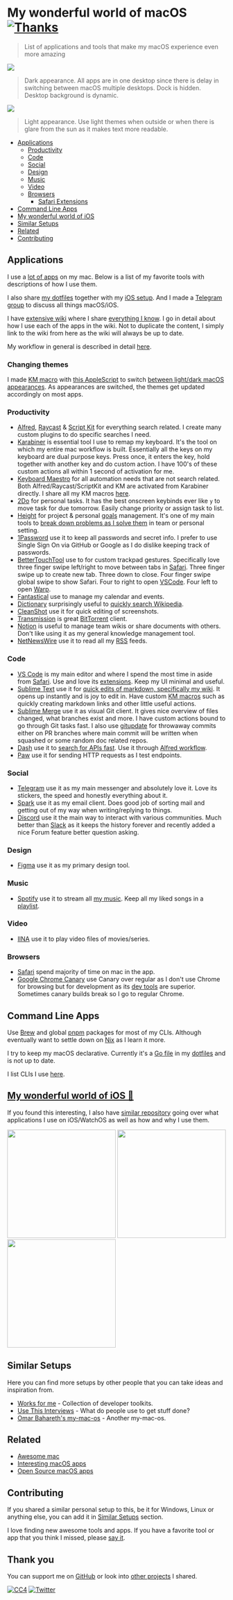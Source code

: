 # My wonderful world of macOS [![Thanks](https://bit.ly/saythankss)](https://github.com/sponsors/nikitavoloboev)

> List of applications and tools that make my macOS experience even more amazing

![](https://raw.githubusercontent.com/nikitavoloboev/my-mac-os/master/night.png)

> Dark appearance. All apps are in one desktop since there is delay in switching between macOS multiple desktops. Dock is hidden. Desktop background is dynamic.

![](https://raw.githubusercontent.com/nikitavoloboev/my-mac-os/master/light.png)

> Light appearance. Use light themes when outside or when there is glare from the sun as it makes text more readable.

- [Applications](#applications)
  - [Productivity](#productivity)
  - [Code](#code)
  - [Social](#social)
  - [Design](#design)
  - [Music](#music)
  - [Video](#video)
  - [Browsers](#browsers)
    - [Safari Extensions](#safari-extensions)
- [Command Line Apps](#command-line-apps)
- [My wonderful world of iOS](#my-wonderful-world-of-ios-)
- [Similar Setups](#similar-setups)
- [Related](#related)
- [Contributing](#contributing)

## Applications

I use a [lot of apps](https://wiki.nikiv.dev/code/config#macos-apps-i-have-installed) on my mac. Below is a list of my favorite tools with descriptions of how I use them.

I also share [my dotfiles](https://github.com/nikitavoloboev/dotfiles) together with my [iOS setup](https://github.com/nikitavoloboev/my-ios). And I made a [Telegram group](https://t.me/joinchat/BBKnQU4_rty6_942PFbPbw) to discuss all things macOS/iOS.

I have [extensive wiki](https://wiki.nikiv.dev) where I share [everything I know](https://wiki.nikiv.dev/sharing/everything-I-know). I go in detail about how I use each of the apps in the wiki. Not to duplicate the content, I simply link to the wiki from here as the wiki will always be up to date.

My workflow in general is described in detail [here](https://wiki.nikiv.dev/sharing/my-workflow).

### Changing themes

I made [KM macro](https://wiki.nikiv.dev/macOS/apps/keyboard-maestro/km-macros) with [this AppleScript](https://www.macobserver.com/tips/quick-tip/change-light-dark-mode-applescript-app/) to switch [between light/dark macOS appearances](https://twitter.com/nikitavoloboev/status/1311336647338983432). As appearances are switched, the themes get updated accordingly on most apps.

### Productivity

- [Alfred](https://wiki.nikiv.dev/macOS/apps/alfred), [Raycast](https://wiki.nikiv.dev/tools/raycast) & [Script Kit](https://wiki.nikiv.dev/macOS/apps/scriptkit) for everything search related. I create many custom plugins to do specific searches I need.
- [Karabiner](https://wiki.nikiv.dev/macOS/apps/karabiner/) is essential tool I use to remap my keyboard. It's the tool on which my entire mac workflow is built. Essentially all the keys on my keyboard are dual purpose keys. Press once, it enters the key, hold together with another key and do custom action. I have 100's of these custom actions all within 1 second of activation for me.
- [Keyboard Maestro](https://wiki.nikiv.dev/macOS/apps/keyboard-maestro/) for all automation needs that are not search related. Both Alfred/Raycast/ScriptKit and KM are activated from Karabiner directly. I share all my KM macros [here](https://wiki.nikiv.dev/macOS/apps/keyboard-maestro/km-macros).
- [2Do](https://wiki.nikiv.dev/macOS/apps/2do) for personal tasks. It has the best onscreen keybinds ever like `y` to move task for due tomorrow. Easily change priority or assign task to list.
- [Height](https://height.app) for project & personal [goals](https://wiki.nikiv.dev/focusing/goals) management. It's one of my main tools to [break down problems as I solve them](https://wiki.nikiv.dev/research/solving-problems) in team or personal setting.
- [1Password](https://wiki.nikiv.dev/macOS/apps/1password) use it to keep all passwords and secret info. I prefer to use Single Sign On via GitHub or Google as I do dislike keeping track of passwords.
- [BetterTouchTool](https://wiki.nikiv.dev/macOS/apps/bettertouchtool) use to for custom trackpad gestures. Specifically love three finger swipe left/right to move between tabs in [Safari](https://wiki.nikiv.dev/web/browsers/safari). Three finger swipe up to create new tab. Three down to close. Four finger swipe global swipe to show Safari. Four to right to open [VSCode](https://wiki.nikiv.dev/text-editors/vs-code). Four left to open [Warp](https://wiki.nikiv.dev/unix/shell/warp).
- [Fantastical](https://wiki.nikiv.dev/macOS/apps/fantastical) use to manage my calendar and events.
- [Dictionary](https://support.apple.com/en-gb/guide/dictionary/welcome/mac) surprisingly useful to [quickly search Wikipedia](https://i.imgur.com/wFkJXwd.png).
- [CleanShot](https://getcleanshot.com) use it for quick editing of screenshots.
- [Transmission](https://www.transmissionbt.com/) is great [BitTorrent](https://wiki.nikiv.dev/networking/peer-to-peer/bittorrent) client.
- [Notion](https://wiki.nikiv.dev/tools/notion) is useful to manage team wikis or share documents with others. Don't like using it as my general knowledge management tool.
- [NetNewsWire](https://netnewswire.com/) use it to read all my [RSS](https://wiki.nikiv.dev/web/rss) feeds.

### Code

- [VS Code](https://wiki.nikiv.dev/text-editors/vs-code) is my main editor and where I spend the most time in aside from [Safari](https://wiki.nikiv.dev/web/browsers/safari). Use and love its [extensions](https://wiki.nikiv.dev/text-editors/vs-code/vs-code-extensions). Keep my UI minimal and useful.
- [Sublime Text](https://wiki.nikiv.dev/text-editors/sublime-text) use it for [quick edits of markdown, specifically my wiki](https://wiki.nikiv.dev/other/wiki-workflow). It opens up instantly and is joy to edit in. Have custom [KM macros](https://wiki.nikiv.dev/macOS/apps/keyboard-maestro/km-macros) such as quickly creating markdown links and other little useful actions.
- [Sublime Merge](https://www.sublimemerge.com) use it as visual Git client. It gives nice overview of files changed, what branches exist and more. I have custom actions bound to go through Git tasks fast. I also use [gitupdate](https://github.com/nikitavoloboev/gitupdate) for throwaway commits either on PR branches where main commit will be written when squashed or some random doc related repos.
- [Dash](https://kapeli.com/dash) use it to [search for APIs fast](https://i.imgur.com/P5LQaLz.png). Use it through [Alfred workflow](https://www.alfredapp.com/blog/productivity/dash-quicker-api-documentation-search/).
- [Paw](https://paw.cloud) use it for sending HTTP requests as I test endpoints.

### Social

- [Telegram](https://wiki.nikiv.dev/tools/telegram) use it as my main messenger and absolutely love it. Love its stickers, the speed and honestly everything about it.
- [Spark](https://sparkmailapp.com) use it as my email client. Does good job of sorting mail and getting out of my way when writing/replying to things.
- [Discord](https://wiki.nikiv.dev/tools/discord) use it the main way to interact with various communities. Much better than [Slack](https://wiki.nikiv.dev/tools/slack) as it keeps the history forever and recently added a nice Forum feature better question asking.

### Design

- [Figma](https://wiki.nikiv.dev/design/figma) use it as my primary design tool.

### Music

- [Spotify](https://www.spotify.com) use it to stream all [my music](https://wiki.nikiv.dev/music). Keep all my liked songs in a [playlist](https://open.spotify.com/playlist/0ERn0U4qZIKC8Dy7RrMMsn).

### Video

- [IINA](https://github.com/lhc70000/iina) use it to play video files of movies/series.

### Browsers

- [Safari](https://wiki.nikiv.dev/web/browsers/safari) spend majority of time on mac in the app.
- [Google Chrome Canary](https://wiki.nikiv.dev/web/browsers/google-chrome) use Canary over regular as I don't use Chrome for browsing but for development as its [dev tools](https://wiki.nikiv.dev/web/browsers/google-chrome/chrome-dev-tools) are superior. Sometimes canary builds break so I go to regular Chrome.

## Command Line Apps

Use [Brew](https://wiki.nikiv.dev/package-managers/brew) and global [pnpm](https://pnpm.io/) packages for most of my CLIs. Although eventually want to settle down on [Nix](https://wiki.nikiv.dev/package-managers/nix) as I learn it more.

I try to keep my macOS declarative. Currently it's a [Go file](https://github.com/nikitavoloboev/dotfiles/blob/master/magefile.go) in my [dotfiles](https://github.com/nikitavoloboev/dotfiles) and is not up to date.

I list CLIs I use [here](https://wiki.nikiv.dev/cli).

## [My wonderful world of iOS 📱](https://github.com/nikitavoloboev/my-ios)

If you found this interesting, I also have [similar repository](https://github.com/nikitavoloboev/my-ios) going over what applications I use on iOS/WatchOS as well as how and why I use them.

<a align="center" href="https://github.com/nikitavoloboev/my-ios">
    <img width="250" heigth="400" src="https://images.nikiv.dev/my-ios-screen.PNG"></a>

<a align="center" href="https://github.com/nikitavoloboev/my-ios">
    <img width="250" heigth="400" src="https://images.nikiv.dev/my-ios-screen-2.PNG"></a>

<a align="center" href="https://github.com/nikitavoloboev/my-ios">
    <img width="250" heigth="400" src="https://images.nikiv.dev/my-ios-screen-3.PNG"></a>

## Similar Setups

Here you can find more setups by other people that you can take ideas and inspiration from.

- [Works for me](https://works-for-me.github.io/) - Collection of developer toolkits.
- [Use This Interviews](https://usesthis.com) - What do people use to get stuff done?
- [Omar Bahareth's my-mac-os](https://github.com/obahareth/my-mac-os) - Another my-mac-os.

## Related

- [Awesome mac](https://github.com/jaywcjlove/awesome-mac)
- [Interesting macOS apps](https://github.com/learn-anything/macos-apps)
- [Open Source macOS apps](https://github.com/serhii-londar/open-source-mac-os-apps)

## Contributing

If you shared a similar personal setup to this, be it for Windows, Linux or anything else, you can add it in [Similar Setups](#similar-setups) section.

I love finding new awesome tools and apps. If you have a favorite tool or app that you think I missed, please [say it](../../issues/new).

## Thank you

You can support me on [GitHub](https://github.com/sponsors/nikitavoloboev) or look into [other projects](https://nikiv.dev/projects) I shared.

[![CC4](https://img.shields.io/badge/license-CC4-0a0a0a.svg?style=flat&colorA=0a0a0a)](https://creativecommons.org/licenses/by/4.0/) [![Twitter](http://bit.ly/nikitatweet)](https://twitter.com/nikitavoloboev)

